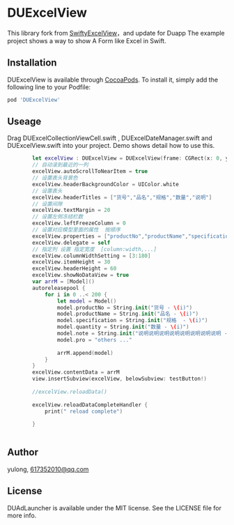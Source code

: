 # DUExcelView
This library fork from [SwiftyExcelView](https://github.com/AlasKuNull/SwiftyExcelView.git)，and update for Duapp 
The example project shows a way to show A Form like Excel in Swift.


## Installation

DUExcelView is available through [CocoaPods](https://cocoapods.org). To install
it, simply add the following line to your Podfile:

```ruby
pod 'DUExcelView'
```

## Useage
Drag DUExcelCollectionViewCell.swift , DUExcelDateManager.swift and DUExcelView.swift into your project.
Demo shows detail how to use this.

```swift
        let excelView : DUExcelView = DUExcelView(frame: CGRect(x: 0, y: 20, width: DUScreenWidth, height: DUScreenHeight - 20))
        // 自动滚到最近的一列
        excelView.autoScrollToNearItem = true
        // 设置表头背景色
        excelView.headerBackgroundColor = UIColor.white
        // 设置表头
        excelView.headerTitles = ["货号","品名","规格","数量","说明"]
        // 设置间隙
        excelView.textMargin = 20
        // 设置左侧冻结栏数
        excelView.leftFreezeColumn = 0
        // 设置对应模型里面的属性  按顺序
        excelView.properties = ["productNo","productName","specification","quantity","note"]
        excelView.delegate = self
        // 指定列 设置 指定宽度  [column:width,...]
        excelView.columnWidthSetting = [3:180]
        excelView.itemHeight = 30
        excelView.headerHeight = 60
        excelView.showNoDataView = true
        var arrM = [Model]()
        autoreleasepool {
            for i in 0 ..< 200 {
                let model = Model()
                model.productNo = String.init("货号 - \(i)")
                model.productName = String.init("品名 - \(i)")
                model.specification = String.init("规格  - \(i)")
                model.quantity = String.init("数量 - \(i)")
                model.note = String.init("说明说明说明说明说明说明说明说明 - \(i)")
                model.pro = "others ..."
                
                arrM.append(model)
            }
        }
        excelView.contentData = arrM
        view.insertSubview(excelView, belowSubview: testButton!)
        
        //excelView.reloadData()
        
        excelView.reloadDataCompleteHandler {
            print(" reload complete")
            
        }
        
```

## Author

yulong, 617352010@qq.com

## License

DUAdLauncher is available under the MIT license. See the LICENSE file for more info.
